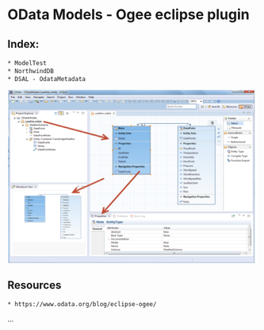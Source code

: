 # OData Models - Ogee eclipse plugin 

## Index: 

	* ModelTest
	* NorthwindDB 
	* DSAL - OdataMetadata

![pic1](https://github.com/davidvela/ODataModels/blob/master/assets/sc1.PNG)	
	
## Resources 
	* https://www.odata.org/blog/eclipse-ogee/
	
	
... 